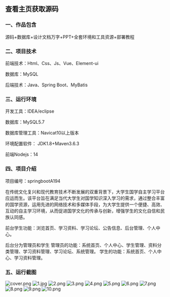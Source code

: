  
## 查看主页获取源码


### 一、作品包含

源码+数据库+设计文档万字+PPT+全套环境和工具资源+部署教程

### 二、项目技术

前端技术：Html、Css、Js、Vue、Element-ui

数据库：MySQL

后端技术：Java、Spring Boot、MyBatis

  

### 三、运行环境

开发工具：IDEA/eclipse

数据库：MySQL5.7

数据库管理工具：Navicat10以上版本

环境配置软件： JDK1.8+Maven3.6.3

前端Nodejs：14


### 四、项目介绍
项目编号：springbootA194

在传统文化复兴和现代教育技术不断发展的双重背景下，大学生国学自主学习平台应运而生。该平台旨在满足当代大学生对国学知识深入学习的需求，通过整合丰富的国学资源，运用先进的网络技术和多媒体手段，为大学生提供一个便捷、高效、互动的自主学习环境，从而促进国学文化的传承与创新，增强学生的文化自信和民族认同感。

前台学生功能：浏览首页、学习资料、学习论坛、公告信息、后台管理、个人中心。

后台分为管理员和学生
管理员的功能：系统首页、个人中心、学生管理、资料分类管理、学习资料管理、学习论坛、系统管理。
学生的功能：系统首页、个人中心、学习资料管理。

### 五、运行截图

![cover.png](./cover.png)
![1.jpg](./1.jpg)
![2.png](./2.png)
![3.png](./3.png)
![4.png](./4.png)
![5.png](./5.png)
![6.png](./6.png)
![7.png](./7.png)
![8.png](./8.png)
![9.png](./9.png)
![10.png](./10.png)




  
